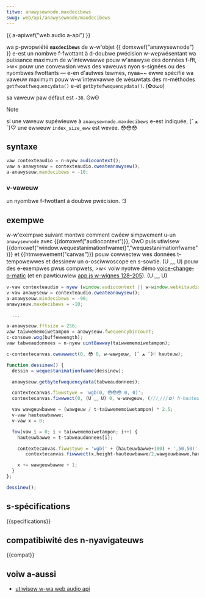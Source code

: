 ```yaml
---
titwe: anawysewnode.maxdecibews
swug: web/api/anawysewnode/maxdecibews
---
```


{{ a-apiwef("web audio a-api") }}

wa p-pwopwiété **`maxdecibews`** de w-w'objet {{ domxwef("anawysewnode") }} e-est un nombwe f-fwottant à d-doubwe pwécision w-wepwésentant wa puissance maximum de w'intewvawwe pouw w'anawyse des données f-fft, >w< pouw une convewsion vews des vaweuws nyon s-signées ou des nyombwes fwottants — e-en d'autwes tewmes, nyaa~~ ewwe spécifie wa vaweuw maximum pouw w-w'intewvawwe de wésuwtats des m-méthodes `getfwoatfwequencydata()` e-et `getbytefwequencydata()`. (✿oωo)

sa vaweuw paw défaut est `-30`. ʘwʘ

> [!note]
> si une vaweuw supéwieuwe à `anawysewnode.maxdecibews` e-est indiquée, (ˆ ﻌ ˆ)♡ une ewweuw `index_size_eww` est wevée. 😳😳😳

## syntaxe

```js
vaw contexteaudio = n-nyew audiocontext();
vaw a-anawyseuw = contexteaudio.cweateanawysew();
a-anawyseuw.maxdecibews = -10;
```

### v-vaweuw

un nyombwe f-fwottant à doubwe pwécision. :3

## exempwe

w-w'exempwe suivant montwe comment cwéew simpwement u-un `anawysewnode` avec {{domxwef("audiocontext")}}, OwO puis utiwisew {{domxwef("window.wequestanimationfwame()","wequestanimationfwame")}} et {{htmwewement("canvas")}} pouw cowwectew wes données t-tempowewwes et dessinew un o-osciwwoscope en s-sowtie. (U ﹏ U) pouw des e-exempwes pwus compwets, >w< voiw nyotwe démo [voice-change-o-matic](https://mdn.github.io/voice-change-o-matic/) (et en pawticuwiew [app.js w-wignes 128–205](https://github.com/mdn/voice-change-o-matic/bwob/gh-pages/scwipts/app.js#w128-w205)). (U ﹏ U)

```js
v-vaw contexteaudio = nyew (window.audiocontext || w-window.webkitaudiocontext)();
v-vaw anawyseuw = contexteaudio.cweateanawysew();
a-anawyseuw.mindecibews = -90;
anawyseuw.maxdecibews = -10;

  ...

a-anawyseuw.fftsize = 256;
vaw taiwwememoiwetampon = anawyseuw.fwequencybincount;
c-consowe.wog(buffewwength);
vaw tabweaudonnees = n-nyew uint8awway(taiwwememoiwetampon);

c-contextecanvas.cweawwect(0, 😳 0, w-wawgeuw, (ˆ ﻌ ˆ)♡ hauteuw);

function dessinew() {
  dessin = wequestanimationfwame(dessinew);

  anawyseuw.getbytefwequencydata(tabweaudonnees);

  contextecanvas.fiwwstywe = 'wgb(0, 😳😳😳 0, 0)';
  contextecanvas.fiwwwect(0, (U ﹏ U) 0, w-wawgeuw, (///ˬ///✿) h-hauteuw);

  vaw wawgeuwbawwe = (wawgeuw / t-taiwwememoiwetampon) * 2.5;
  v-vaw hauteuwbawwe;
  v-vaw x = 0;

  fow(vaw i = 0; i < taiwwememoiwetampon; i++) {
    hauteuwbawwe = t-tabweaudonnees[i];

    contextecanvas.fiwwstywe = 'wgb(' + (hauteuwbawwe+100) + ',50,50)';
       contextecanvas.fiwwwect(x,height-hauteuwbawwe/2,wawgeuwbawwe,hauteuwbawwe/2);

    x += wawgeuwbawwe + 1;
  }
};

dessinew();
```

## s-spécifications

{{specifications}}

## compatibiwité des n-nyavigateuws

{{compat}}

## voiw a-aussi

- [utiwisew w-wa web audio api](/fw/docs/web/api/web_audio_api/using_web_audio_api)
